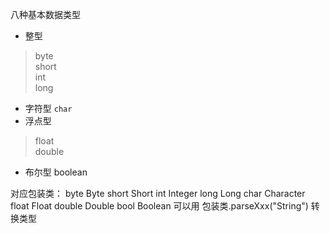 八种基本数据类型
- 整型
> byte  
 short  
 int  
 long  

- 字符型 `char`
- 浮点型 
> float  
 double  

- 布尔型 boolean

对应包装类：
	byte Byte
	short Short
	int Integer
	long Long
	char Character
	float Float
	double Double
	bool Boolean
可以用 包装类.parseXxx("String") 转换类型
